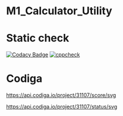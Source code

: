 # M1_Calculator_Utility

# Static check
[![Codacy Badge](https://api.codacy.com/project/badge/Grade/5239f1702a9b4fa88a34f238eea427d7)](https://app.codacy.com/gh/Vaibhav9999999/M1_Calculator_Utility?utm_source=github.com&utm_medium=referral&utm_content=Vaibhav9999999/M1_Calculator_Utility&utm_campaign=Badge_Grade_Settings)
[![cppcheck](https://github.com/Vaibhav9999999/M1_Calculator_Utility/actions/workflows/Static-check.yml/badge.svg)](https://github.com/Vaibhav9999999/M1_Calculator_Utility/actions/workflows/Static-check.yml)

# Codiga
https://api.codiga.io/project/31107/score/svg

https://api.codiga.io/project/31107/status/svg
